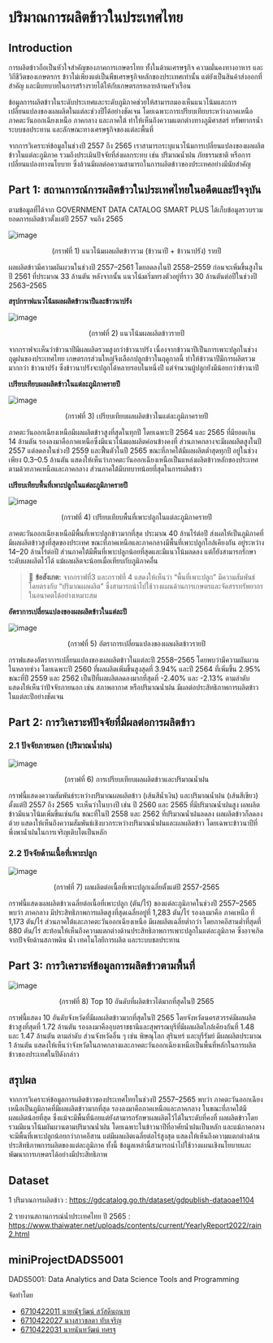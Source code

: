 # ปริมาณการผลิตข้าวในประเทศไทย

## Introduction

การผลิตข้าวถือเป็นหัวใจสำคัญของภาคการเกษตรไทย ทั้งในด้านเศรษฐกิจ ความมั่นคงทางอาหาร และวิถีชีวิตของเกษตรกร ข้าวไม่เพียงแต่เป็นพืชเศรษฐกิจหลักของประเทศเท่านั้น แต่ยังเป็นสินค้าส่งออกที่สำคัญ และมีบทบาทในการสร้างรายได้ให้กับเกษตรกรหลายล้านครัวเรือน

ข้อมูลการผลิตข้าวในระดับประเทศและระดับภูมิภาคช่วยให้สามารถมองเห็นแนวโน้มและการเปลี่ยนแปลงของผลผลิตในแต่ละช่วงปีได้อย่างชัดเจน โดยเฉพาะการเปรียบเทียบระหว่างภาคเหนือ ภาคตะวันออกเฉียงเหนือ ภาคกลาง และภาคใต้ ทำให้เห็นถึงความแตกต่างทางภูมิศาสตร์ ทรัพยากรน้ำ ระบบชลประทาน และลักษณะทางเศรษฐกิจของแต่ละพื้นที่

จากการวิเคราะห์ข้อมูลในช่วงปี 2557 ถึง 2565 เราสามารถระบุแนวโน้มการเปลี่ยนแปลงของผลผลิตข้าวในแต่ละภูมิภาค รวมถึงประเมินปัจจัยที่ส่งผลกระทบ เช่น ปริมาณน้ำฝน ภัยธรรมชาติ หรือการเปลี่ยนแปลงทางนโยบาย ซึ่งล้วนมีผลต่อความสามารถในการผลิตข้าวของประเทศอย่างมีนัยสำคัญ

## Part 1: สถานการณ์การผลิตข้าวในประเทศไทยในอดีตและปัจจุบัน

ตามข้อมูลที่ได้จาก GOVERNMENT DATA CATALOG SMART PLUS ได้เก็บข้อมูลรวบรวมยอดการผลิตข้าวตั้งเเต่ปี 2557 จนถึง 2565

![image](<images/trend_rice(all).png>)

<p align="center">(กราฟที่ 1)  แนวโน้มผลผลิตข้าวรวม (ข้าวนาปี + ข้าวนาปรัง) รายปี</p>

ผลผลิตข้าวมีความผันผวนในช่วงปี 2557–2561 โดยลดลงในปี 2558–2559 ก่อนจะเพิ่มขึ้นสูงในปี 2561 ที่ประมาณ 33 ล้านตัน หลังจากนั้น แนวโน้มเริ่มทรงตัวอยู่ที่ราว 30 ล้านตันต่อปีในช่วงปี 2563–2565

**สรุปกราฟแนวโน้มผลผลิตข้าวนาปีและข้าวนาปรัง**

![image](images/trend_rice_type.png)

<p align="center">(กราฟที่ 2) แนวโน้มผลผลิตข้าวรายปี</p>

จากกราฟจะเห็นว่าข้าวนาปีมีผลผลิตรวมสูงกว่าข้าวนาปรัง เนื่องจากข้าวนาปีเป็นการเพาะปลูกในช่วงฤดูฝนของประเทศไทย เกษตรกรส่วนใหญ่จึงเลือกปลูกข้าวในฤดูกาลนี้ ทำให้ข้าวนาปีมีการผลิตรวมมากกว่า ข้าวนาปรัง ซึ่งข้าวนาปรังจะปลูกได้หลายรอบในหนึ่งปี แต่จำนวนผู้ปลูกยังมีน้อยกว่าข้าวนาปี

**เปรียบเทียบผลผลิตข้าวในแต่ละภูมิภาครายปี**

![image](images/trend_rice_region.png)

<p align="center">(กราฟที่ 3) เปรียบเทียบผลผลิตข้าวในแต่ละภูมิภาครายปี</p>

ภาคตะวันออกเฉียงเหนือมีผลผลิตข้าวสูงที่สุดในทุกปี โดยเฉพาะปี 2564 และ 2565 ที่มียอดเกิน 14 ล้านตัน รองลงมาคือภาคเหนือซึ่งมีแนวโน้มผลผลิตค่อนข้างคงที่ ส่วนภาคกลางจะมีผลผลิตสูงในปี 2557 แต่ลดลงในช่วงปี 2559 และฟื้นตัวในปี 2565 ขณะที่ภาคใต้มีผลผลิตต่ำสุดทุกปี อยู่ในช่วงเพียง 0.3–0.5 ล้านตัน แสดงให้เห็นว่าภาคตะวันออกเฉียงเหนือเป็นแหล่งผลิตข้าวหลักของประเทศ ตามด้วยภาคเหนือและภาคกลาง ส่วนภาคใต้มีบทบาทน้อยที่สุดในการผลิตข้าว

**เปรียบเทียบพื้นที่เพาะปลูกในแต่ละภูมิภาครายปี**

![image](images/trend_rice_per_caltivated_region.png)

<p align="center">(กราฟที่ 4) เปรียบเทียบพื้นที่เพาะปลูกในแต่ละภูมิภาครายปี</p>

ภาคตะวันออกเฉียงเหนือมีพื้นที่เพาะปลูกข้าวมากที่สุด ประมาณ 40 ล้านไร่ต่อปี ส่งผลให้เป็นภูมิภาคที่มีผลผลิตข้าวสูงที่สุดของประเทศ ขณะที่ภาคเหนือและภาคกลางมีพื้นที่เพาะปลูกใกล้เคียงกัน อยู่ระหว่าง 14–20 ล้านไร่ต่อปี ส่วนภาคใต้มีพื้นที่เพาะปลูกน้อยที่สุดและมีแนวโน้มลดลง แต่ก็ยังสามารถรักษาระดับผลผลิตไว้ได้ แม้ผลผลิตจะน้อยเมื่อเทียบกับภูมิภาคอื่น

> 📌 **ข้อสังเกต:** จากกราฟที่3 และกราฟที่ 4 แสดงให้เห็นว่า “พื้นที่เพาะปลูก” มีความสัมพันธ์โดยตรงกับ “ปริมาณผลผลิต” ซึ่งสามารถนำไปใช้วางแผนด้านการเกษตรและจัดสรรทรัพยากรในอนาคตได้อย่างเหมาะสม

**อัตราการเปลี่ยนแปลงของผลผลิตข้าวในแต่ละปี**

![image](images/rice_yield_change.png)

<p align="center">(กราฟที่ 5) อัตราการเปลี่ยนแปลงของผลผลิตข้าวรายปี</p>

กราฟแสดงอัตราการเปลี่ยนแปลงของผลผลิตข้าวในแต่ละปี 2558–2565 โดยพบว่ามีความผันผวนในหลายช่วง โดยเฉพาะปี 2560 ที่ผลผลิตเพิ่มขึ้นสูงสุดที่ 3.94% และปี 2564 ที่เพิ่มขึ้น 2.95% ขณะที่ปี 2559 และ 2562 เป็นปีที่ผลผลิตลดลงมากที่สุดที่ -2.40% และ -2.13% ตามลำดับ แสดงให้เห็นว่าปัจจัยภายนอก เช่น สภาพอากาศ หรือปริมาณน้ำฝน มีผลต่อประสิทธิภาพการผลิตข้าวในแต่ละปีอย่างชัดเจน

## Part 2: การวิเคราะห์ปัจจัยที่มีผลต่อการผลิตข้าว

### 2.1 ปัจจัยภายนอก (ปริมาณน้ำฝน)

![image](images/rice_vs_rainfall_comparison.png)

<p align="center">(กราฟที่ 6) การเปรียบเทียบผลผลิตข้าวและปริมาณน้ำฝน</p>

กราฟนี้แสดงความสัมพันธ์ระหว่างปริมาณผลผลิตข้าว (เส้นสีน้ำเงิน) และปริมาณน้ำฝน (เส้นสีเขียว) ตั้งแต่ปี 2557 ถึง 2565 จะเห็นว่าในบางปี เช่น ปี 2560 และ 2565 ที่มีปริมาณน้ำฝนสูง ผลผลิตข้าวมีแนวโน้มเพิ่มขึ้นเช่นกัน ขณะที่ในปี 2558 และ 2562 ที่ปริมาณน้ำฝนลดลง ผลผลิตข้าวก็ลดลงด้วย แสดงให้เห็นถึงความสัมพันธ์เชิงบวกระหว่างปริมาณน้ำฝนและผลผลิตข้าว โดยเฉพาะข้าวนาปีที่พึ่งพาน้ำฝนในการเจริญเติบโตเป็นหลัก

### 2.2 ปัจจัยด้านเนื้อที่เพาะปลูก

![image](images/rice_per_caltivated_region.png)

<p align="center">(กราฟที่ 7) ผลผลิตต่อเนื้อที่เพาะปลูกเฉลี่ยตั้งแต่ปี 2557-2565</p>

กราฟนี้แสดงผลผลิตข้าวเฉลี่ยต่อเนื้อที่เพาะปลูก (ตัน/ไร่) ของแต่ละภูมิภาคในช่วงปี 2557–2565 พบว่า ภาคกลาง มีประสิทธิภาพการผลิตสูงที่สุดเฉลี่ยอยู่ที่ 1,283 ตัน/ไร่ รองลงมาคือ ภาคเหนือ ที่ 1,173 ตัน/ไร่ ส่วนภาคใต้และภาคตะวันออกเฉียงเหนือ มีผลผลิตเฉลี่ยต่ำกว่า โดยภาคอีสานต่ำที่สุดที่ 880 ตัน/ไร่ สะท้อนให้เห็นถึงความแตกต่างด้านประสิทธิภาพการเพาะปลูกในแต่ละภูมิภาค ซึ่งอาจเกิดจากปัจจัยด้านสภาพดิน น้ำ เทคโนโลยีการผลิต และระบบชลประทาน

## Part 3: การวิเคราะห์ข้อมูลการผลิตข้าวตามพื้นที่

![image](images/top10_province_2565.png)

<p align="center">(กราฟที่ 8) Top 10 อันดับที่ผลิตข้าวได้มากที่สุดในปี 2565</p>

กราฟนี้แสดง 10 อันดับจังหวัดที่มีผลผลิตข้าวมากที่สุดในปี 2565 โดยจังหวัดนครสวรรค์มีผลผลิตข้าวสูงที่สุดที่ 1.72 ล้านตัน รองลงมาคืออุบลราชธานีและสุพรรณบุรีที่มีผลผลิตใกล้เคียงกันที่ 1.48 และ 1.47 ล้านตัน ตามลำดับ ส่วนจังหวัดอื่น ๆ เช่น พิษณุโลก สุรินทร์ และบุรีรัมย์ มีผลผลิตประมาณ 1 ล้านตัน แสดงให้เห็นว่าจังหวัดในภาคกลางและภาคตะวันออกเฉียงเหนือเป็นพื้นที่หลักในการผลิตข้าวของประเทศในปีดังกล่าว

## สรุปผล

จากการวิเคราะห์ข้อมูลการผลิตข้าวของประเทศไทยในช่วงปี 2557–2565 พบว่า ภาคตะวันออกเฉียงเหนือเป็นภูมิภาคที่มีผลผลิตข้าวมากที่สุด รองลงมาคือภาคเหนือและภาคกลาง ในขณะที่ภาคใต้มีผลผลิตน้อยที่สุด ซึ่งแม้จะมีพื้นที่น้อยแต่ยังสามารถรักษาผลผลิตไว้ได้ในระดับที่คงที่ ผลผลิตข้าวโดยรวมมีแนวโน้มผันผวนตามปริมาณน้ำฝน โดยเฉพาะในข้าวนาปีที่อาศัยน้ำฝนเป็นหลัก และแม้ภาคกลางจะมีพื้นที่เพาะปลูกน้อยกว่าภาคอีสาน แต่มีผลผลิตเฉลี่ยต่อไร่สูงสุด แสดงให้เห็นถึงความแตกต่างด้านประสิทธิภาพการผลิตของแต่ละภูมิภาค ทั้งนี้ ข้อมูลเหล่านี้สามารถนำไปใช้วางแผนเชิงนโยบายและพัฒนาการเกษตรได้อย่างมีประสิทธิภาพ

## Dataset

1 ปริมาณการผลิตข้าว :
https://gdcatalog.go.th/dataset/gdpublish-dataoae1104

2 รายงานสถานการณ์น้ำประเทศไทย ปี 2565 :
https://www.thaiwater.net/uploads/contents/current/YearlyReport2022/rain2.html

## miniProjectDADS5001

DADS5001: Data Analytics and Data Science Tools and Programming

จัดทำโดย

- [6710422011 นายณัฐวัฒน์ สวัสดีนฤนาท](https://github.com/Natthawat-saw)
- [6710422027 นางสาวชลดา ทับเจริญ](https://github.com/Chollada-Grape)
- [6710422031 นายนันทวัฒน์ ทศรฐ](https://github.com/DeepVader)
